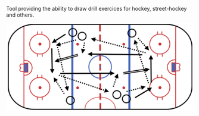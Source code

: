 Tool providing the ability to draw drill exercices for hockey, street-hockey and others.

<img src="_assets/img/ex2_1vs0_solution.png" alt="Exemple of drill exercice (e.g. 1vs0)">